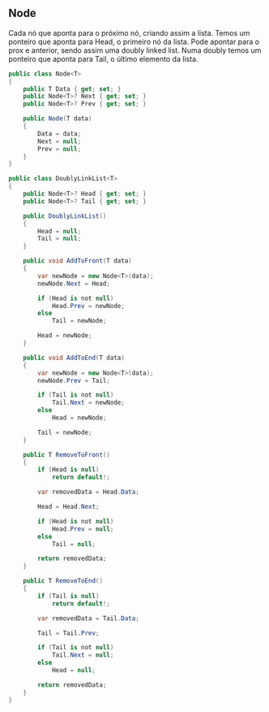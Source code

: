 ## Node
Cada nó que aponta para o próximo nó, criando assim a lista.
Temos um ponteiro que aponta para Head, o primeiro nó da lista.
Pode apontar para o prox e anterior, sendo assim uma doubly linked list.
Numa doubly temos um ponteiro que aponta para Tail, o último elemento da lista.

```C#
public class Node<T>
{
    public T Data { get; set; }
    public Node<T>? Next { get; set; }
    public Node<T>? Prev { get; set; }

    public Node(T data)
    {
        Data = data;
        Next = null;
        Prev = null;
    }
}

public class DoublyLinkList<T>
{
    public Node<T>? Head { get; set; }
    public Node<T>? Tail { get; set; }

    public DoublyLinkList()
    {
        Head = null;
        Tail = null;
    }

    public void AddToFront(T data)
    {
        var newNode = new Node<T>(data);
        newNode.Next = Head;

        if (Head is not null)
            Head.Prev = newNode;
        else
            Tail = newNode;

        Head = newNode;
    }

    public void AddToEnd(T data)
    {
        var newNode = new Node<T>(data);
        newNode.Prev = Tail;

        if (Tail is not null)
            Tail.Next = newNode;
        else
            Head = newNode;

        Tail = newNode;
    }

    public T RemoveToFront()
    {
        if (Head is null)
            return default!;

        var removedData = Head.Data;

        Head = Head.Next;

        if (Head is not null)
            Head.Prev = null;
        else
            Tail = null;

        return removedData;
    }

    public T RemoveToEnd()
    {
        if (Tail is null)
            return default!;

        var removedData = Tail.Data;

        Tail = Tail.Prev;

        if (Tail is not null)
            Tail.Next = null;
        else
            Head = null;

        return removedData;
    }
}
```